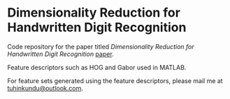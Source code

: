 # Dimensionality Reduction for Handwritten Digit Recognition

Code repository for the paper titled <i> Dimensionality Reduction for Handwritten Digit Recognition </i>[paper](https://eudl.eu/doi/10.4108/eai.12-2-2019.156590). 

Feature descriptors such as HOG and Gabor used in MATLAB.

For feature sets generated using the feature descriptors, please mail me at [tuhinkundu@outlook.com](tuhinkundu@outlook.com).
